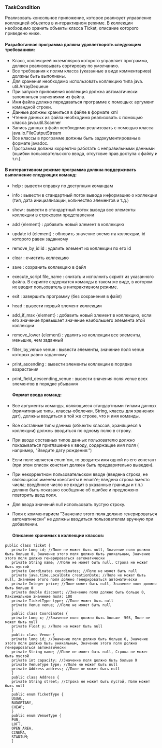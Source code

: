 ### TaskCondition

Реализовать консольное приложение, которое реализует управление коллекцией объектов в интерактивном режиме. В коллекции
необходимо хранить объекты класса Ticket, описание которого приведено ниже.

#### Разработанная программа должна удовлетворять следующим требованиям:

- Класс, коллекцией экземпляров которого управляет программа, должен реализовывать сортировку по умолчанию.
- Все требования к полям класса (указанные в виде комментариев) должны быть выполнены.
- Для хранения необходимо использовать коллекцию типа java. util.ArrayDequeue
- При запуске приложения коллекция должна автоматически заполняться значениями из файла.
- Имя файла должно передаваться программе с помощью: аргумент командной строки.
- Данные должны храниться в файле в формате xml
- Чтение данных из файла необходимо реализовать с помощью класса java.util.Scanner
- Запись данных в файл необходимо реализовать с помощью класса java.io.FileOutputStream
- Все классы в программе должны быть задокументированы в формате javadoc.
- Программа должна корректно работать с неправильными данными (ошибки пользовательского ввода, отсутсвие прав доступа к
  файлу и т.п.).

#### В интерактивном режиме программа должна поддерживать выполнение следующих команд:

- help : вывести справку по доступным командам
- info : вывести в стандартный поток вывода информацию о коллекции (тип, дата инициализации, количество элементов и
  т.д.)
- show : вывести в стандартный поток вывода все элементы коллекции в строковом представлении
- add {element} : добавить новый элемент в коллекцию
- update id {element} : обновить значение элемента коллекции, id которого равен заданному
- remove_by_id id : удалить элемент из коллекции по его id
- clear : очистить коллекцию
- save : сохранить коллекцию в файл
- execute_script file_name : считать и исполнить скрипт из указанного файла. В скрипте содержатся команды в таком же
  виде, в котором их вводит пользователь в интерактивном режиме.
- exit : завершить программу (без сохранения в файл)
- head : вывести первый элемент коллекции
- add_if_max {element} : добавить новый элемент в коллекцию, если его значение превышает значение наибольшего элемента
  этой коллекции
- remove_lower {element} : удалить из коллекции все элементы, меньшие, чем заданный
- filter_by_venue venue : вывести элементы, значение поля venue которых равно заданному
- print_ascending : вывести элементы коллекции в порядке возрастания
- print_field_descending_venue : вывести значения поля venue всех элементов в порядке убывания
  #### Формат ввода команд:
- Все аргументы команды, являющиеся стандартными типами данных (примитивные типы, классы-оболочки, String, классы для
  хранения дат), должны вводиться в той же строке, что и имя команды.

- Все составные типы данных (объекты классов, хранящиеся в коллекции) должны вводиться по одному полю в строку.
- При вводе составных типов данных пользователю должно показываться приглашение к вводу, содержащее имя поля (
  например, "Введите дату рождения:")
- Если поле является enum'ом, то вводится имя одной из его констант (при этом список констант должен быть предварительно
  выведен).
- При некорректном пользовательском вводе (введена строка, не являющаяся именем константы в enum'е; введена строка
  вместо числа; введённое число не входит в указанные границы и т.п.) должно быть показано сообщение об ошибке и
  предложено повторить ввод поля.
- Для ввода значений null использовать пустую строку.
- Поля с комментарием "Значение этого поля должно генерироваться автоматически" не должны вводиться пользователем
  вручную при добавлении.
  #### Описание хранимых в коллекции классов:

```
public class Ticket {
   private Long id; //Поле не может быть null, Значение поля должно быть больше 0, Значение этого поля должно быть уникальным, Значение этого поля должно генерироваться автоматически
   private String name; //Поле не может быть null, Строка не может быть пустой
   private Coordinates coordinates; //Поле не может быть null
   private java.time.LocalDate creationDate; //Поле не может быть null, Значение этого поля должно генерироваться автоматически
   private Integer price; //Поле может быть null, Значение поля должно быть больше 0
   private double discount; //Значение поля должно быть больше 0, Максимальное значение поля: 100
   private TicketType type; //Поле может быть null
   private Venue venue; //Поле не может быть null
   }
   public class Coordinates {
   private Long x; //Значение поля должно быть больше -503, Поле не может быть null
   private Float y; //Поле не может быть null
   }
   public class Venue {
   private long id; //Значение поля должно быть больше 0, Значение этого поля должно быть уникальным, Значение этого поля должно генерироваться автоматически
   private String name; //Поле не может быть null, Строка не может быть пустой
   private int capacity; //Значение поля должно быть больше 0
   private VenueType type; //Поле не может быть null
   private Address address; //Поле не может быть null
   }
   public class Address {
   private String street; //Строка не может быть пустой, Поле может быть null
   }
   public enum TicketType {
   USUAL,
   BUDGETARY,
   CHEAP;
   }
   public enum VenueType {
   PUB,
   LOFT,
   OPEN_AREA,
   CINEMA,
   STADIUM;
   }
```
  